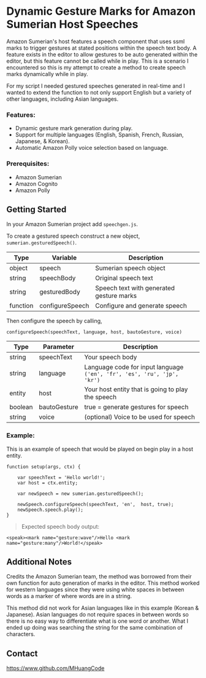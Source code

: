 # Dynamic Gesture Marks for Amazon Sumerian Host Speeches

Amazon Sumerian's host features a speech component that uses ssml marks to trigger gestures at stated positions within the speech text body. A feature exists in the editor to allow gestures to be auto generated within the editor, but this feature cannot be called while in play. This is a scenario I encountered so this is my attempt to create a method to create speech marks dynamically while in play.

For my script I needed gestured speeches generated in real-time and I wanted to extend the function to not only support English but a variety of other languages, including Asian languages. 

### Features:

 - Dynamic gesture mark generation during play.
 - Support for multiple languages (English, Spanish, French, Russian, Japanese, & Korean).
 - Automatic Amazon Polly voice selection based on language.

### Prerequisites:

 - Amazon Sumerian
 - Amazon Cognito
 - Amazon Polly
 

## Getting Started
In your Amazon Sumerian project add `speechgen.js`.

To create a gestured speech construct a new object, `sumerian.gesturedSpeech()`.

| Type | Variable | Description |
|--|--|--|
| object | speech | Sumerian speech object
| string | speechBody | Original speech text
| string | gesturedBody | Speech text with generated gesture marks
| function | configureSpeech | Configure and generate speech

Then configure the speech by calling,

    configureSpeech(speechText, language, host, bautoGesture, voice)
    
| Type | Parameter | Description |
|--|--|--|
| string | speechText | Your speech body |
| string | language | Language code for input language `('en', 'fr', 'es', 'ru', 'jp', 'kr')` |
| entity | host | Your host entity that is going to play the speech |
| boolean | bautoGesture | true = generate gestures for speech
| string | voice | (optional) Voice to be used for speech

### Example:

This is an example of speech that would be played on begin play in a host entity. 

    function setup(args, ctx) {
    
    	var speechText = 'Hello world!';
    	var host = ctx.entity;
    	
    	var newSpeech = new sumerian.gesturedSpeech();
    	
    	newSpeech.configureSpeech(speechText, 'en',  host, true);
    	newSpeech.speech.play();
    }
    

>    Expected speech body output:   

    <speak><mark name="gesture:wave"/>Hello <mark name="gesture:many"/>World!</speak>

## Additional Notes

Credits the Amazon Sumerian team, the method was borrowed from their own function for auto generation of marks in the editor. This method worked for western languages since they were using white spaces in between words as a marker of where words are in a string.

This method did not work for Asian languages like in this example (Korean & Japanese). Asian languages do not require spaces in between words so there is no easy way to differentiate what is one word or another. What I ended up doing was searching the string for the same combination of characters. 

## Contact
https://www.github.com/MHuangCode
